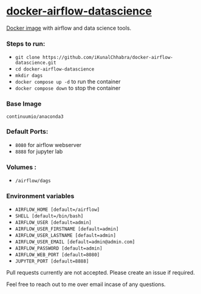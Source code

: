 # [docker-airflow-datascience](https://github.com/iKunalChhabra/docker-airflow-datascience)

[Docker image](https://hub.docker.com/r/ikunalchhabra/airflow-datascience) with airflow and data science tools.

### Steps to run:

- `git clone https://github.com/iKunalChhabra/docker-airflow-datascience.git`
- `cd docker-airflow-datascience`
- `mkdir dags`
- `docker compose up -d` to run the container
- `docker compose down` to stop the container

### Base Image

`continuumio/anaconda3`

### Default Ports:

- `8080` for airflow webserver
- `8888` for jupyter lab

### Volumes :

- `/airflow/dags`

### Environment variables

- `AIRFLOW_HOME [default=/airflow]`
- `SHELL [default=/bin/bash]`
- `AIRFLOW_USER [default=admin]`
- `AIRFLOW_USER_FIRSTNAME [default=admin]`
- `AIRFLOW_USER_LASTNAME [default=admin]`
- `AIRFLOW_USER_EMAIL [default=admin@admin.com]`
- `AIRFLOW_PASSWORD [default=admin]`
- `AIRFLOW_WEB_PORT [default=8080]`
- `JUPYTER_PORT [default=8888]`

Pull requests currently are not accepted.
Please create an issue if required.

Feel free to reach out to me over email incase of any questions.
